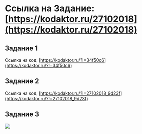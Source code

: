 # Ссылка на Задание: [https://kodaktor.ru/27102018](https://kodaktor.ru/27102018)

## Задание 1

Ссылка на код: [https://kodaktor.ru/?!=34f50c6](https://kodaktor.ru/?!=34f50c6)

## Задание 2

Ссылка на код: [https://kodaktor.ru/?!=27102018_9d23f](https://kodaktor.ru/?!=27102018_9d23f)

## Задание 3

![](images/scr.png)
